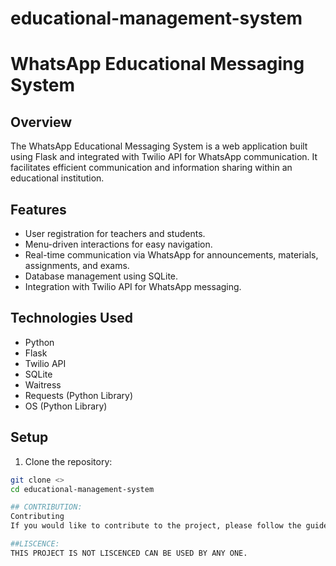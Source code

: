 # educational-management-system
# WhatsApp Educational Messaging System

## Overview

The WhatsApp Educational Messaging System is a web application built using Flask and integrated with Twilio API for WhatsApp communication. It facilitates efficient communication and information sharing within an educational institution.

## Features

- User registration for teachers and students.
- Menu-driven interactions for easy navigation.
- Real-time communication via WhatsApp for announcements, materials, assignments, and exams.
- Database management using SQLite.
- Integration with Twilio API for WhatsApp messaging.

## Technologies Used

- Python
- Flask
- Twilio API
- SQLite
- Waitress
- Requests (Python Library)
- OS (Python Library)

## Setup

1. Clone the repository:

```bash
git clone <>
cd educational-management-system

## CONTRIBUTION:
Contributing
If you would like to contribute to the project, please follow the guidelines in CONTRIBUTING.md.

##LISCENCE:
THIS PROJECT IS NOT LISCENCED CAN BE USED BY ANY ONE.
